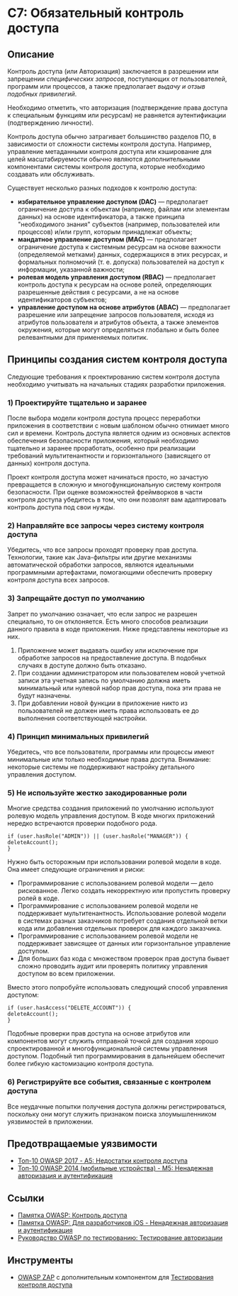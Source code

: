 # C7: Обязательный контроль доступа

## Описание

Контроль доступа (или Авторизация) заключается в разрешении или запрещении _специфических запросов_, поступающих от пользователей, программ или процессов, а также предполагает _выдачу и отзыв подобных привилегий_.

Необходимо отметить, что авторизация (подтверждение права доступа к специальным функциям или ресурсам) не равняется аутентификации (подтверждению личности).

Контроль доступа обычно затрагивает большинство разделов ПО, в зависимости от сложности системы контроля доступа. Например, управление метаданными контроля доступа или кэширование для целей масштабируемости обычно являются дополнительными компонентами системы контроля доступа, которые необходимо создавать или обслуживать.

Существует несколько разных подходов к контролю доступа:

* __избирательное управление доступом (DAC)__ — предполагает ограничение доступа к объектам (например, файлам или элементам данных) на основе идентификатора, а также принципа "необходимого знания" субъектов (например, пользователей или процессов) и/или групп, которым принадлежат объекты;
* __мандатное управление доступом (MAC)__ — предполагает ограничение доступа к системным ресурсам на основе важности (определяемой метками) данных, содержащихся в этих ресурсах, и формальных полномочий (т. е. допуска) пользователей на доступ к информации, указанной важности;
* __ролевая модель управления доступом (RBAC)__ — предполагает контроль доступа к ресурсам на основе ролей, определяющих разрешенные действия с ресурсами, а не на основе идентификаторов субъектов;
* __управление доступом на основе атрибутов (ABAC)__ — предполагает разрешение или запрещение запросов пользователя, исходя из атрибутов пользователя и атрибутов объекта, а также элементов окружения, которые могут определяться глобально и быть более релевантными для применяемых политик.
 
## Принципы создания систем контроля доступа

Следующие требования к проектированию систем контроля доступа необходимо учитывать на начальных стадиях разработки приложения.

### 1) Проектируйте тщательно и заранее

После выбора модели контроля доступа процесс переработки приложения в соответствии с новым шаблоном обычно отнимает много сил и времени. Контроль доступа является одним из основных аспектов обеспечения безопасности приложения, который необходимо тщательно и заранее проработать, особенно при реализации требований мультитенантности и горизонтального (зависящего от данных) контроля доступа.

Проект контроля доступа может начинаться просто, но зачастую превращается в сложную и многофункциональную систему контроля безопасности. При оценке возможностей фреймворков в части контроля доступа убедитесь в том, что они позволят вам адаптировать контроль доступа под свои нужды.

### 2) Направляйте все запросы через систему контроля доступа

Убедитесь, что все запросы проходят проверку прав доступа. Технологии, такие как Java-фильтры или другие механизмы автоматической обработки запросов, являются идеальными программными артефактами, помогающими обеспечить проверку контроля доступа всех запросов.

### 3) Запрещайте доступ по умолчанию

Запрет по умолчанию означает, что если запрос не разрешен специально, то он отклоняется. Есть много способов реализации данного правила в коде приложения. Ниже представлены некоторые из них.

1.	Приложение может выдавать ошибку или исключение при обработке запросов на предоставление доступа. В подобных случаях в доступе должно быть отказано.
2.	При создании администратором или пользователем новой учетной записи эта учетная запись по умолчанию должна иметь минимальный или нулевой набор прав доступа, пока эти права не будут назначены.
3.	При добавлении новой функции в приложение никто из пользователей не должен иметь права использовать ее до выполнения соответствующей настройки.

### 4) Принцип минимальных привилегий

Убедитесь, что все пользователи, программы или процессы имеют минимальные или только необходимые права доступа. Внимание: некоторые системы не поддерживают настройку детального управления доступом.

### 5) Не используйте жестко закодированные роли

Многие средства создания приложений по умолчанию используют ролевую модель управления доступом. В коде многих приложений нередко встречаются проверки подобного рода.
```
if (user.hasRole("ADMIN")) || (user.hasRole("MANAGER")) {
deleteAccount();
}
```
Нужно быть осторожным при использовании ролевой модели в коде. Она имеет следующие ограничения и риски:

* Программирование с использованием ролевой модели — дело рискованное. Легко создать некорректную или пропустить проверку ролей в коде.
* Программирование с использованием ролевой модели не поддерживает мультитенантность. Использование ролевой модели в системах разных заказчиков потребует создания отдельной ветки кода или добавления отдельных проверок для каждого заказчика.
* Программирование с использованием ролевой модели не поддерживает зависящее от данных или горизонтальное управление доступом.
* Для больших баз кода с множеством проверок прав доступа бывает сложно проводить аудит или проверять политику управления доступом во всем приложении.

Вместо этого попробуйте использовать следующий способ управления доступом:
```
if (user.hasAccess("DELETE_ACCOUNT")) {
deleteAccount();
}
```
Подобные проверки прав доступа на основе атрибутов или компонентов могут служить отправной точкой для создания хорошо спроектированной и многофункциональной системы управления доступом. Подобный тип программирования в дальнейшем обеспечит более гибкую кастомизацию контроля доступа.


### 6) Регистрируйте все события, связанные с контролем доступа

Все неудачные попытки получения доступа должны регистрироваться, поскольку они могут служить признаком поиска злоумышленником уязвимостей в приложении.

## Предотвращаемые уязвимости

* [Топ-10 OWASP 2017 - А5: Недостатки контроля доступа](https://www.owasp.org/index.php/Top_10-2017_A5-Broken_Access_Control)
* [Топ-10 OWASP 2014 (мобильные устройства) - M5: Ненадежная авторизация и аутентификация](https://www.owasp.org/index.php/Mobile_Top_10_2014-M5)

## Ссылки

* [Памятка OWASP: Контроль доступа](https://www.owasp.org/index.php/Access_Control_Cheat_Sheet)
* [Памятка OWASP: Для разработчиков iOS - Ненадежная авторизация и аутентификация](https://www.owasp.org/index.php/IOS_Developer_Cheat_Sheet#Remediations_5)
* [Руководство OWASP по тестированию: Тестирование авторизации](https://www.owasp.org/index.php/Testing_for_Authorization)

## Инструменты

* [OWASP ZAP](https://www.owasp.org/index.php/ZAP) с дополнительным компонентом для [Тестирования контроля доступа](https://github.com/zaproxy/zap-extensions/wiki/HelpAddonsAccessControlConcepts)